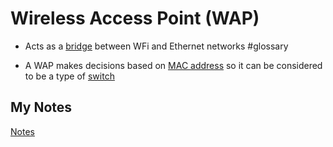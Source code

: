 # Wireless Access Point (WAP)
- Acts as a [bridge](bridge.md) between WFi and Ethernet networks #glossary 

- A WAP makes decisions based on [MAC address](mac-address.md) so it can be considered to be a type of [switch](switch.md)
## My Notes
[Notes](mynotes/wireless-access-point-notes.md)
